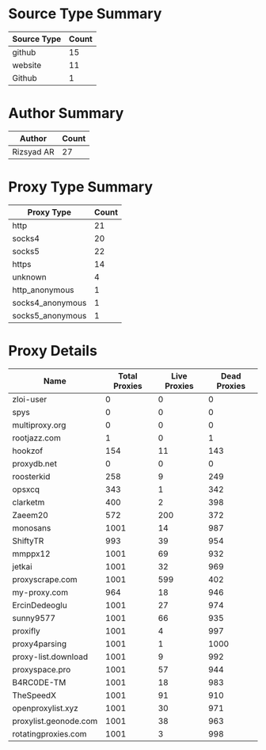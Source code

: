 # Source Type Summary

| Source Type | Count |
|-------------|-------|
| github | 15 |
| website | 11 |
| Github | 1 |


# Author Summary

| Author | Count |
|--------|-------|
| Rizsyad AR | 27 |


# Proxy Type Summary

| Proxy Type | Count |
|------------|-------|
| http | 21 |
| socks4 | 20 |
| socks5 | 22 |
| https | 14 |
| unknown | 4 |
| http_anonymous | 1 |
| socks4_anonymous | 1 |
| socks5_anonymous | 1 |


# Proxy Details

| Name | Total Proxies | Live Proxies | Dead Proxies |
|------|---------------|--------------|---------------|
| zloi-user | 0 | 0 | 0 |
| spys | 0 | 0 | 0 |
| multiproxy.org | 0 | 0 | 0 |
| rootjazz.com | 1 | 0 | 1 |
| hookzof | 154 | 11 | 143 |
| proxydb.net | 0 | 0 | 0 |
| roosterkid | 258 | 9 | 249 |
| opsxcq | 343 | 1 | 342 |
| clarketm | 400 | 2 | 398 |
| Zaeem20 | 572 | 200 | 372 |
| monosans | 1001 | 14 | 987 |
| ShiftyTR | 993 | 39 | 954 |
| mmppx12 | 1001 | 69 | 932 |
| jetkai | 1001 | 32 | 969 |
| proxyscrape.com | 1001 | 599 | 402 |
| my-proxy.com | 964 | 18 | 946 |
| ErcinDedeoglu | 1001 | 27 | 974 |
| sunny9577 | 1001 | 66 | 935 |
| proxifly | 1001 | 4 | 997 |
| proxy4parsing | 1001 | 1 | 1000 |
| proxy-list.download | 1001 | 9 | 992 |
| proxyspace.pro | 1001 | 57 | 944 |
| B4RC0DE-TM | 1001 | 18 | 983 |
| TheSpeedX | 1001 | 91 | 910 |
| openproxylist.xyz | 1001 | 30 | 971 |
| proxylist.geonode.com | 1001 | 38 | 963 |
| rotatingproxies.com | 1001 | 3 | 998 |

